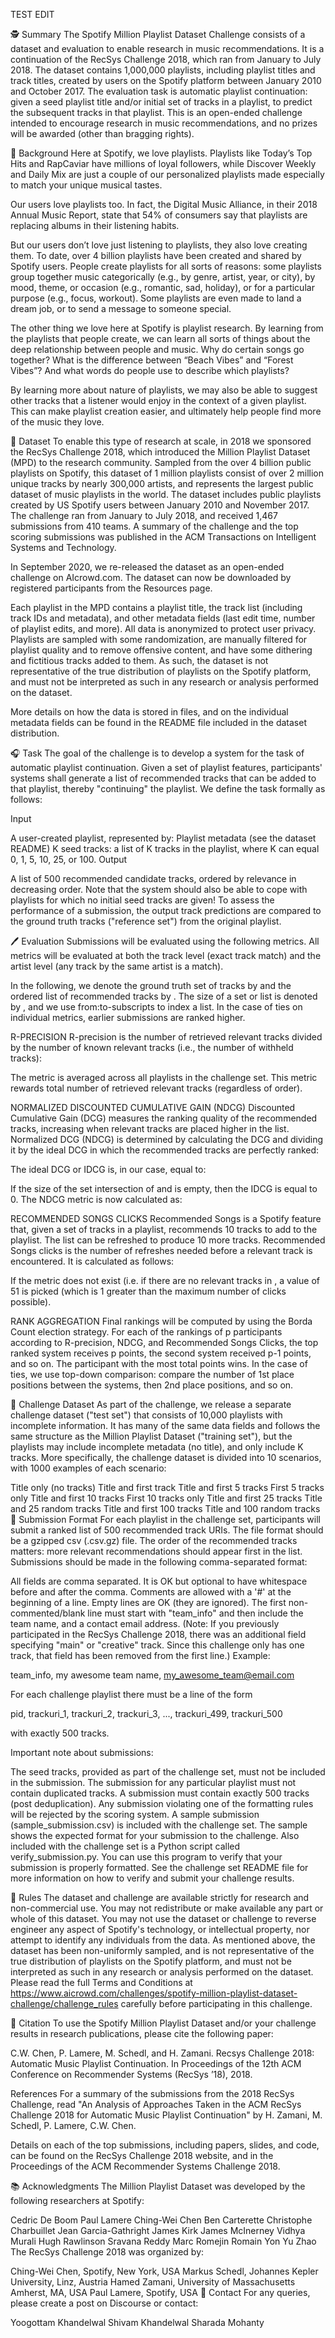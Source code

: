 TEST EDIT

🕵️ Summary
The Spotify Million Playlist Dataset Challenge consists of a dataset and evaluation to enable research in music recommendations. It is a continuation of the RecSys Challenge 2018, which ran from January to July 2018. The dataset contains 1,000,000 playlists, including playlist titles and track titles, created by users on the Spotify platform between January 2010 and October 2017. The evaluation task is automatic playlist continuation: given a seed playlist title and/or initial set of tracks in a playlist, to predict the subsequent tracks in that playlist. This is an open-ended challenge intended to encourage research in music recommendations, and no prizes will be awarded (other than bragging rights).

🎵 Background
Here at Spotify, we love playlists. Playlists like Today’s Top Hits and RapCaviar have millions of loyal followers, while Discover Weekly and Daily Mix are just a couple of our personalized playlists made especially to match your unique musical tastes.

Our users love playlists too. In fact, the Digital Music Alliance, in their 2018 Annual Music Report, state that 54% of consumers say that playlists are replacing albums in their listening habits.

But our users don’t love just listening to playlists, they also love creating them. To date, over 4 billion playlists have been created and shared by Spotify users. People create playlists for all sorts of reasons: some playlists group together music categorically (e.g., by genre, artist, year, or city), by mood, theme, or occasion (e.g., romantic, sad, holiday), or for a particular purpose (e.g., focus, workout). Some playlists are even made to land a dream job, or to send a message to someone special.

The other thing we love here at Spotify is playlist research. By learning from the playlists that people create, we can learn all sorts of things about the deep relationship between people and music. Why do certain songs go together? What is the difference between “Beach Vibes” and “Forest Vibes”? And what words do people use to describe which playlists?

By learning more about nature of playlists, we may also be able to suggest other tracks that a listener would enjoy in the context of a given playlist. This can make playlist creation easier, and ultimately help people find more of the music they love.

💾 Dataset
To enable this type of research at scale, in 2018 we sponsored the RecSys Challenge 2018, which introduced the Million Playlist Dataset (MPD) to the research community. Sampled from the over 4 billion public playlists on Spotify, this dataset of 1 million playlists consist of over 2 million unique tracks by nearly 300,000 artists, and represents the largest public dataset of music playlists in the world. The dataset includes public playlists created by US Spotify users between January 2010 and November 2017. The challenge ran from January to July 2018, and received 1,467 submissions from 410 teams. A summary of the challenge and the top scoring submissions was published in the ACM Transactions on Intelligent Systems and Technology.

In September 2020, we re-released the dataset as an open-ended challenge on AIcrowd.com. The dataset can now be downloaded by registered participants from the Resources page. 

Each playlist in the MPD contains a playlist title, the track list (including track IDs and metadata), and other metadata fields (last edit time, number of playlist edits, and more). All data is anonymized to protect user privacy. Playlists are sampled with some randomization, are manually filtered for playlist quality and to remove offensive content, and have some dithering and fictitious tracks added to them. As such, the dataset is not representative of the true distribution of playlists on the Spotify platform, and must not be interpreted as such in any research or analysis performed on the dataset.

More details on how the data is stored in files, and on the individual metadata fields can be found in the README file included in the dataset distribution.

🎧 Task
The goal of the challenge is to develop a system for the task of automatic playlist continuation. Given a set of playlist features, participants' systems shall generate a list of recommended tracks that can be added to that playlist, thereby "continuing" the playlist. We define the task formally as follows:

Input

A user-created playlist, represented by:
Playlist metadata (see the dataset README)
K seed tracks: a list of K tracks in the playlist, where K can equal 0, 1, 5, 10, 25, or 100.
Output

A list of 500 recommended candidate tracks, ordered by relevance in decreasing order.
Note that the system should also be able to cope with playlists for which no initial seed tracks are given! To assess the performance of a submission, the output track predictions are compared to the ground truth tracks ("reference set") from the original playlist.

🖊 Evaluation
Submissions will be evaluated using the following metrics. All metrics will be evaluated at both the track level (exact track match) and the artist level (any track by the same artist is a match).

In the following, we denote the ground truth set of tracks by 
 and the ordered list of recommended tracks by 
. The size of a set or list is denoted by 
, and we use from:to-subscripts to index a list. In the case of ties on individual metrics, earlier submissions are ranked higher.

R-PRECISION
R-precision is the number of retrieved relevant tracks divided by the number of known relevant tracks (i.e., the number of withheld tracks):

 

The metric is averaged across all playlists in the challenge set. This metric rewards total number of retrieved relevant tracks (regardless of order).

NORMALIZED DISCOUNTED CUMULATIVE GAIN (NDCG)
Discounted Cumulative Gain (DCG) measures the ranking quality of the recommended tracks, increasing when relevant tracks are placed higher in the list. Normalized DCG (NDCG) is determined by calculating the DCG and dividing it by the ideal DCG in which the recommended tracks are perfectly ranked:

 

The ideal DCG or IDCG is, in our case, equal to:

 

If the size of the set intersection of 
 and 
 is empty, then the IDCG is equal to 0. The NDCG metric is now calculated as:

 

RECOMMENDED SONGS CLICKS
Recommended Songs is a Spotify feature that, given a set of tracks in a playlist, recommends 10 tracks to add to the playlist. The list can be refreshed to produce 10 more tracks. Recommended Songs clicks is the number of refreshes needed before a relevant track is encountered. It is calculated as follows:

 

If the metric does not exist (i.e. if there are no relevant tracks in 
, a value of 51 is picked (which is 1 greater than the maximum number of clicks possible).

RANK AGGREGATION
Final rankings will be computed by using the Borda Count election strategy. For each of the rankings of p participants according to R-precision, NDCG, and Recommended Songs Clicks, the top ranked system receives p points, the second system received p-1 points, and so on. The participant with the most total points wins. In the case of ties, we use top-down comparison: compare the number of 1st place positions between the systems, then 2nd place positions, and so on.

💾 Challenge Dataset
As part of the challenge, we release a separate challenge dataset ("test set") that consists of 10,000 playlists with incomplete information. It has many of the same data fields and follows the same structure as the Million Playlist Dataset ("training set"), but the playlists may include incomplete metadata (no title), and only include K tracks. More specifically, the challenge dataset is divided into 10 scenarios, with 1000 examples of each scenario:

Title only (no tracks)
Title and first track
Title and first 5 tracks
First 5 tracks only
Title and first 10 tracks
First 10 tracks only
Title and first 25 tracks
Title and 25 random tracks
Title and first 100 tracks
Title and 100 random tracks
🚀 Submission Format
For each playlist in the challenge set, participants will submit a ranked list of 500 recommended track URIs. The file format should be a gzipped csv (.csv.gz) file. The order of the recommended tracks matters: more relevant recommendations should appear first in the list. Submissions should be made in the following comma-separated format:

All fields are comma separated. It is OK but optional to have whitespace before and after the comma.
Comments are allowed with a '#' at the beginning of a line.
Empty lines are OK (they are ignored).
The first non-commented/blank line must start with "team_info" and then include the team name, and a contact email address. (Note: If you previously participated in the RecSys Challenge 2018, there was an additional field specifying "main" or "creative" track. Since this challenge only has one track, that field has been removed from the first line.) Example:

team_info, my awesome team name, my_awesome_team@email.com

For each challenge playlist there must be a line of the form

pid, trackuri_1, trackuri_2, trackuri_3, ..., trackuri_499, trackuri_500

with exactly 500 tracks.

Important note about submissions:

The seed tracks, provided as part of the challenge set, must not be included in the submission.
The submission for any particular playlist must not contain duplicated tracks.
A submission must contain exactly 500 tracks (post deduplication).
Any submission violating one of the formatting rules will be rejected by the scoring system.
A sample submission (sample_submission.csv) is included with the challenge set. The sample shows the expected format for your submission to the challenge. Also included with the challenge set is a Python script called verify_submission.py. You can use this program to verify that your submission is properly formatted. See the challenge set README file for more information on how to verify and submit your challenge results.

📜 Rules
The dataset and challenge are available strictly for research and non-commercial use. You may not redistribute or make available any part or whole of this dataset. You may not use the dataset or challenge to reverse engineer any aspect of Spotify's technology, or intellectual property, nor attempt to identify any individuals from the data. As mentioned above, the dataset has been non-uniformly sampled, and is not representative of the true distribution of playlists on the Spotify platform, and must not be interpreted as such in any research or analysis performed on the dataset. Please read the full Terms and Conditions at https://www.aicrowd.com/challenges/spotify-million-playlist-dataset-challenge/challenge_rules carefully before participating in this challenge.

🧐 Citation
To use the Spotify Million Playlist Dataset and/or your challenge results in research publications, please cite the following paper:

C.W. Chen, P. Lamere, M. Schedl, and H. Zamani. Recsys Challenge 2018: Automatic Music Playlist Continuation. In Proceedings of the 12th ACM Conference on Recommender Systems (RecSys ’18), 2018. 

References
For a summary of the submissions from the 2018 RecSys Challenge, read "An Analysis of Approaches Taken in the ACM RecSys Challenge 2018 for Automatic Music Playlist Continuation" by H. Zamani, M. Schedl, P. Lamere, C.W. Chen.

Details on each of the top submissions, including papers, slides, and code, can be found on the RecSys Challenge 2018 website, and in the Proceedings of the ACM Recommender Systems Challenge 2018.

📚 Acknowledgments
The Million Playlist Dataset was developed by the following researchers at Spotify:

Cedric De Boom
Paul Lamere
Ching-Wei Chen
Ben Carterette
Christophe Charbuillet
Jean Garcia-Gathright
James Kirk
James McInerney
Vidhya Murali
Hugh Rawlinson
Sravana Reddy
Marc Romejin
Romain Yon
Yu Zhao
The RecSys Challenge 2018 was organized by:

Ching-Wei Chen, Spotify, New York, USA
Markus Schedl, Johannes Kepler University, Linz, Austria
Hamed Zamani, University of Massachusetts Amherst, MA, USA
Paul Lamere, Spotify, USA
📱 Contact
For any queries, please create a post on Discourse or contact:

Yoogottam Khandelwal
Shivam Khandelwal
Sharada Mohanty

